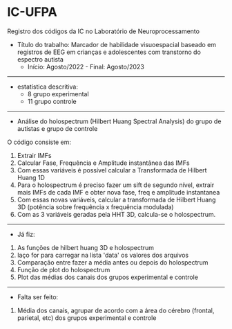 # IC-UFPA
Registro dos códigos da IC no Laboratório de Neuroprocessamento
- Título do trabalho: Marcador de habilidade visuoespacial baseado em registros de EEG em crianças e adolescentes com transtorno do espectro autista
    - Início: Agosto/2022 - Final: Agosto/2023

__________________________________________________________________________________________________________
- estatística descritiva:
    - 8 grupo experimental
    - 11 grupo controle
    
___________________________________________________________________________________________________________________
- Análise do holospectrum (Hilbert Huang Spectral Analysis) do grupo de autistas e grupo de controle

O código consiste em:
1. Extrair IMFs
2. Calcular Fase, Frequência e Amplitude instantânea das IMFs
3. Com essas variáveis é possível calcular a Transformada de Hilbert Huang 1D
4. Para o holospectrum é preciso fazer um sift de segundo nível, extrair mais IMFs de cada IMF e obter nova fase, freq e amplitude instantanea
5. Com essas novas variáveis, calcular a transformada de Hilbert Huang 3D (potência sobre frequência x frequência modulada)
6. Com as 3 variáveis geradas pela HHT 3D, calcula-se o holospectrum.

______________________________________________________________________________________________________________________

- Já fiz:
1. As funções de hilbert huang 3D e holospectrum
2. laço for para carregar na lista 'data' os valores dos arquivos 
3. Comparação entre fazer a média antes ou depois do holospectrum
4. Função de plot do holospectrum
5. Plot das médias dos canais dos grupos experimental e controle
______________________________________________________________________________________________________________________

- Falta ser feito: 
1. Média dos canais, agrupar de acordo com a área do cérebro (frontal, parietal, etc) dos grupos experimental e controle
